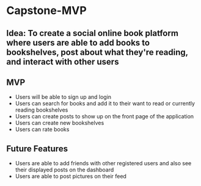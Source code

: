 # Capstone-MVP

## Idea: To create a social online book platform where users are able to add books to bookshelves, post about what they're reading, and interact with other users 

## MVP
* Users will be able to sign up and login
* Users can search for books and add it to their want to read or currently reading bookshelves 
* Users can create posts to show up on the front page of the application 
* Users can create new bookshelves 
* Users can rate books 

## Future Features 
* Users are able to add friends with other registered users and also see their displayed posts on the dashboard
* Users are able to post pictures on their feed 
